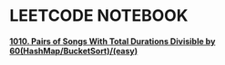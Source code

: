 # LEETCODE NOTEBOOK

#### [1010. Pairs of Songs With Total Durations Divisible by 60(HashMap/BucketSort)/(easy)](https://github.com/hungrylz/leetcode/blob/master/1010.%20Pairs%20of%20Songs%20With%20Total%20Durations%20Divisible%20by%2060.md)
